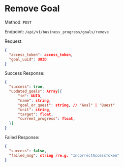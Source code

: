# Remove Goal

Method: `POST`

Endpoint: `/api/v1/business_progress/goals/remove`

Request:

```json
{
  "access_token": access_token,
  "goal_uuid": UUID
}
```

Success Response:

```json
{
  "success": true,
  "updated_goals": Array[{
      "id": UUID,
      "name": string,
      "goal_or_quest": string, // "Goal" | "Quest"
      "unit": string,
      "target": float,
      "current_progress": float,
  }]
}
```

Failed Response:

```json
{
  "success": false,
  "failed_msg": string //e.g. "IncorrectAccessToken"
}
```
